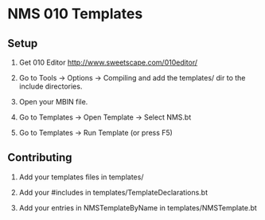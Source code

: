 

NMS 010 Templates
==============


Setup
--------------

1. Get 010 Editor http://www.sweetscape.com/010editor/

2. Go to Tools -> Options -> Compiling and add the templates/ dir to the include directories.

3. Open your MBIN file.

4. Go to Templates -> Open Template -> Select NMS.bt

5. Go to Templates -> Run Template (or press F5)


Contributing
--------------


1. Add your templates files in templates/

2. Add your #includes in templates/TemplateDeclarations.bt

3. Add your entries in NMSTemplateByName in templates/NMSTemplate.bt


